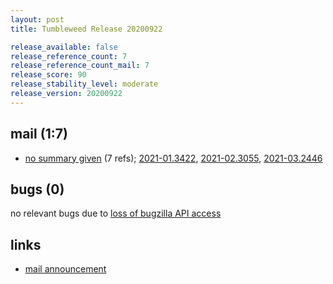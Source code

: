 ```yaml
---
layout: post
title: Tumbleweed Release 20200922

release_available: false
release_reference_count: 7
release_reference_count_mail: 7
release_score: 90
release_stability_level: moderate
release_version: 20200922
---
```


## mail (1:7)

- [no summary given](https://lists.opensuse.org/opensuse-factory/2020-09/msg00220.html) (7 refs); [2021-01.3422](https://github.com/boombatower/tumbleweed-review/issues/10), [2021-02.3055](https://github.com/boombatower/tumbleweed-review/issues/10), [2021-03.2446](https://github.com/boombatower/tumbleweed-review/issues/10)

## bugs (0)

<!--more-->

no relevant bugs due to [loss of bugzilla API access](https://bugzilla.opensuse.org/show_bug.cgi?id=1157722)



## links

- [mail announcement](https://github.com/boombatower/tumbleweed-review/issues/10)
